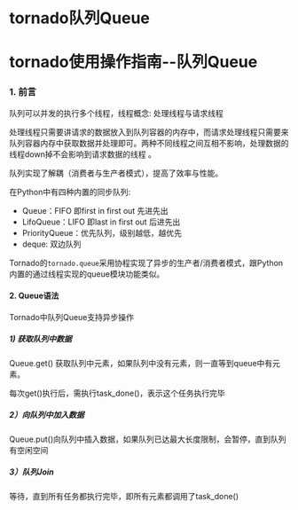 # tornado队列Queue

# tornado使用操作指南--队列Queue


### 1. 前言

队列可以并发的执行多个线程，线程概念: 处理线程与请求线程

处理线程只需要讲请求的数据放入到队列容器的内存中，而请求处理线程只需要来队列容器内存中获取数据并处理即可。两种不同线程之间互相不影响，处理数据的线程down掉不会影响到请求数据的线程 。

​队列实现了解耦（消费者与生产者模式），提高了效率与性能。

在Python中有四种内置的同步队列:

* Queue：FIFO 即first in first out 先进先出
* LifoQueue：LIFO 即last in first out 后进先出
* PriorityQueue：优先队列，级别越低，越优先
* deque: 双边队列

Tornado的`tornado.queue`采用协程实现了异步的生产者/消费者模式，跟Python内置的通过线程实现的queue模块功能类似。 



#### 2. Queue语法 

Tornado中队列Queue支持异步操作

##### 1) 获取队列中数据

Queue.get() 获取队列中元素，如果队列中没有元素，则一直等到queue中有元素。

每次get()执行后，需执行task_done()，表示这个任务执行完毕 

##### 2）向队列中加入数据

Queue.put()向队列中插入数据，如果队列已达最大长度限制，会暂停，直到队列有空闲空间 

##### 3）队列Join

等待，直到所有任务都执行完毕，即所有元素都调用了task_done() 




























